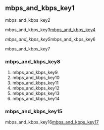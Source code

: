 

## mbps_and_kbps_key1
mbps_and_kbps_key2

mbps_and_kbps_key3[mbps_and_kbps_key4](hdIhkwJgh7g)


*mbps_and_kbps_key5*mbps_and_kbps_key6

mbps_and_kbps_key7

### mbps_and_kbps_key8
1. mbps_and_kbps_key9
2. mbps_and_kbps_key10
3. mbps_and_kbps_key11
4. mbps_and_kbps_key12
5. mbps_and_kbps_key13
6. mbps_and_kbps_key14
### mbps_and_kbps_key15
mbps_and_kbps_key16[mbps_and_kbps_key17](E9o2FlF1P5A)
